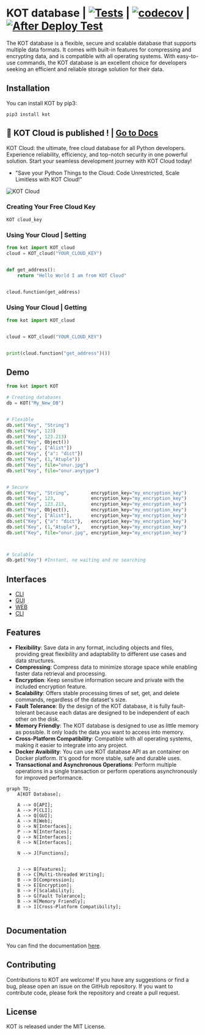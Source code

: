 # KOT database | [![Tests](https://github.com/onuratakan/KOT/actions/workflows/tests.yml/badge.svg)](https://github.com/onuratakan/KOT/actions/workflows/tests.yml) | [![codecov](https://codecov.io/gh/onuratakan/KOT/branch/master/graph/badge.svg?token=Q38EWFNSIJ)](https://codecov.io/gh/onuratakan/KOT) | [![After Deploy Test](https://github.com/onuratakan/KOT/actions/workflows/after_deploy_test.yml/badge.svg)](https://github.com/onuratakan/KOT/actions/workflows/after_deploy_test.yml)

The KOT database is a flexible, secure and scalable database that supports multiple data formats. It comes with built-in features for compressing and encrypting data, and is compatible with all operating systems. With easy-to-use commands, the KOT database is an excellent choice for developers seeking an efficient and reliable storage solution for their data.

## Installation
You can install KOT by pip3:

```console
pip3 install kot
```


## 🎉 KOT Cloud is published ! | [Go to Docs](https://onuratakan.github.io/KOT/kot_cloud.html)
KOT Cloud: the ultimate, free cloud database for all Python developers. Experience reliability, efficiency, and top-notch security in one powerful solution. Start your seamless development journey with KOT Cloud today!

- "Save your Python Things to the Cloud: Code Unrestricted, Scale Limitless with KOT Cloud!"

![KOT Cloud](https://github.com/onuratakan/KOT/assets/41792982/fb3aa83d-d641-4f79-b4ea-46d33dba0ad1)



### Creating Your Free Cloud Key
```console
KOT cloud_key
```

### Using Your Cloud | Setting

```python
from kot import KOT_cloud
cloud = KOT_cloud("YOUR_CLOUD_KEY")


def get_address():
    return "Hello World I am from KOT Cloud"


cloud.function(get_address)
```

### Using Your Cloud | Getting

```python
from kot import KOT_cloud


cloud = KOT_cloud("YOUR_CLOUD_KEY")


print(cloud.function("get_address")())
```

## Demo

```python
from kot import KOT

# Creating databases
db = KOT("My_New_DB")


# Flexible
db.set("Key", "String")
db.set("Key", 123)
db.set("Key", 123.213)
db.set("Key", Object())
db.set("Key", ["Alist"])
db.set("Key", {"a": "dict"})
db.set("Key", (1,"Atuple"))
db.set("Key", file="onur.jpg")
db.set("Key", file="onur.anytype")


# Secure
db.set("Key", "String",        encryption_key="my_encryption_key")
db.set("Key", 123,             encryption_key="my_encryption_key")
db.set("Key", 123.213,         encryption_key="my_encryption_key")
db.set("Key", Object(),        encryption_key="my_encryption_key")
db.set("Key", ["Alist"],       encryption_key="my_encryption_key")
db.set("Key", {"a": "dict"},   encryption_key="my_encryption_key")
db.set("Key", (1,"Atuple"),    encryption_key="my_encryption_key")
db.set("Key", file="onur.jpg", encryption_key="my_encryption_key")



# Scalable
db.get("Key") #Instant, no waiting and no searching


```

## Interfaces
- [CLI](https://onuratakan.github.io/KOT/interfaces/cli.html)
- [GUI](https://onuratakan.github.io/KOT/interfaces/gui.html)
- [WEB](https://onuratakan.github.io/KOT/interfaces/web.html)
- [CLI](https://onuratakan.github.io/KOT/interfaces/api.html)

## Features

- **Flexibility**: Save data in any format, including objects and files, providing great flexibility and adaptability to different use cases and data structures.
- **Compressing**: Compress data to minimize storage space while enabling faster data retrieval and processing.
- **Encryption**: Keep sensitive information secure and private with the included encryption feature.
- **Scalability**: Offers stable processing times of set, get, and delete commands, regardless of the dataset's size.
- **Fault Tolerance**: By the design of the KOT database, it is fully fault-tolerant because each datas are designed to be independent of each other on the disk.
- **Memory Friendly**: The KOT database is designed to use as little memory as possible. It only loads the data you want to access into memory.
- **Cross-Platform Compatibility**: Compatible with all operating systems, making it easier to integrate into any project.
- **Docker Avaibility**: You can use KOT database API as an container on Docker platform. It's good for more stable, safe and durable uses.
- **Transactional and Asynchronous Operations**: Perform multiple operations in a single transaction or perform operations asynchronously for improved performance.


```mermaid
graph TD;
    A[KOT Database];

    A --> O[API];
    A --> P[CLI];
    A --> Q[GUI];
    A --> R[Web];
    O --> N[Interfaces];
    P --> N[Interfaces];
    Q --> N[Interfaces];
    R --> N[Interfaces];

    N --> J[Functions];


    J --> B[Features];
    B --> C[Multi-threaded Writing];
    B --> D[Compression];
    B --> E[Encryption];
    B --> F[Scalability];
    B --> G[Fault Tolerance];
    B --> H[Memory Friendly];
    B --> I[Cross-Platform Compatibility];


```

## Documentation
You can find the documentation [here](https://onuratakan.github.io/KOT/).


## Contributing
Contributions to KOT are welcome! If you have any suggestions or find a bug, please open an issue on the GitHub repository. If you want to contribute code, please fork the repository and create a pull request.

## License
KOT is released under the MIT License.
